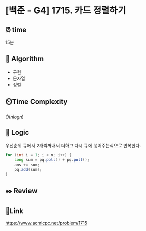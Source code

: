 # [백준 - G4] 1715. 카드 정렬하기

## ⏰ **time**

15분

## :pushpin: **Algorithm**

- 구현
- 문자열
- 정렬

## ⏲️**Time Complexity**

$O(nlogn)$

## :round_pushpin: **Logic**

우선순위 큐에서 2개씩꺼내서 더하고 다시 큐에 넣어주는식으로 반복한다.

```java
for (int i = 1; i < n; i++) {
	Long sum = pq.poll() + pq.poll();
	ans += sum;
	pq.add(sum);
}
```

## :black_nib: **Review**

## 📡**Link**

https://www.acmicpc.net/problem/1715
